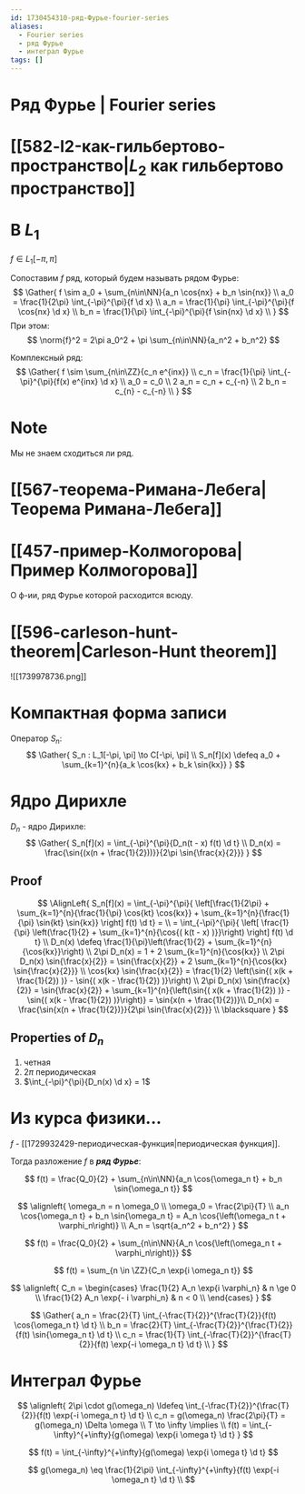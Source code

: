 ```yaml
---
id: 1730454310-ряд-Фурье-fourier-series
aliases:
  - Fourier series
  - ряд Фурье
  - интеграл Фурье
tags: []
---
```

# Ряд Фурье | Fourier series

# [[582-l2-как-гильбертово-пространство|$L_2$ как гильбертово пространство]]
# В $L_1$

$f \in L_1[-\pi, \pi]$

Сопоставим $f$ ряд, который будем называть рядом Фурье:
$$
\Gather{
f \sim a_0 + \sum_{n\in\NN}{a_n \cos{nx} + b_n \sin{nx}} \\
a_0 = \frac{1}{2\pi} \int_{-\pi}^{\pi}{f \d x} \\
a_n = \frac{1}{\pi} \int_{-\pi}^{\pi}{f \cos{nx} \d x} \\
b_n = \frac{1}{\pi} \int_{-\pi}^{\pi}{f \sin{nx} \d x} \\
}
$$
При этом:
$$
\norm{f}^2 = 2\pi a_0^2 + \pi \sum_{n\in\NN}{a_n^2 + b_n^2}
$$

Комплексный ряд:
$$
\Gather{
f \sim \sum_{n\in\ZZ}{c_n e^{inx}} \\
c_n = \frac{1}{\pi} \int_{-\pi}^{\pi}{f(x) e^{inx} \d x} \\
a_0 = c_0 \\
2 a_n = c_n + c_{-n} \\
2 b_n = c_{n} - c_{-n} \\
}
$$

# Note
Мы не знаем сходиться ли ряд.

# [[567-теорема-Римана-Лебега|Теорема Римана-Лебега]]

# [[457-пример-Колмогорова|Пример Колмогорова]]
О ф-ии, ряд Фурье которой расходится всюду.

# [[596-carleson-hunt-theorem|Carleson-Hunt theorem]]

![[1739978736.png]]

# Компактная форма записи
Оператор $S_n$:
$$
\Gather{
S_n : L_1[-\pi, \pi] \to C[-\pi, \pi] \\
S_n[f](x) \defeq a_0 + \sum_{k=1}^{n}{a_k \cos{kx} + b_k \sin{kx}}
}
$$

# Ядро Дирихле
$D_n$ - ядро Дирихле:
$$
\Gather{
S_n[f](x) = \int_{-\pi}^{\pi}{D_n(t - x) f(t) \d t} \\
D_n(x) = \frac{\sin{(x(n + \frac{1}{2}))}}{2\pi \sin{\frac{x}{2}}}
}
$$
## Proof
$$
\AlignLeft{
S_n[f](x) = \int_{-\pi}^{\pi}{ \left[\frac{1}{2\pi} +
\sum_{k=1}^{n}{\frac{1}{\pi} \cos{kt} \cos{kx}} +
\sum_{k=1}^{n}{\frac{1}{\pi} \sin{kt} \sin{kx}}
\right] f(t) \d t} = \\
= \int_{-\pi}^{\pi}{ \left[
\frac{1}{\pi} \left(\frac{1}{2} + \sum_{k=1}^{n}{\cos{( k(t - x) )}}\right)
\right] f(t) \d t} \\
D_n(x) \defeq \frac{1}{\pi}\left(\frac{1}{2} + \sum_{k=1}^{n}{\cos{kx}}\right) \\
2\pi D_n(x) = 1 + 2 \sum_{k=1}^{n}{\cos{kx}} \\
2\pi D_n(x) \sin{\frac{x}{2}} = \sin{\frac{x}{2}} + 2 \sum_{k=1}^{n}{\cos{kx} \sin{\frac{x}{2}}} \\
\cos{kx} \sin{\frac{x}{2}} = \frac{1}{2} 
\left(\sin{( x(k + \frac{1}{2}) )} - \sin{( x(k - \frac{1}{2}) )}\right) \\
2\pi D_n(x) \sin{\frac{x}{2}} = \sin{\frac{x}{2}} + 
\sum_{k=1}^{n}{\left(\sin{( x(k + \frac{1}{2}) )} - \sin{( x(k - \frac{1}{2}) )}\right)} = 
\sin{x(n + \frac{1}{2})}\\
D_n(x) = \frac{\sin{x(n + \frac{1}{2})}}{2\pi \sin{\frac{x}{2}}} \\
\blacksquare
}
$$
## Properties of $D_n$
1. четная
2. $2\pi$ периодическая
3. $\int_{-\pi}^{\pi}{D_n(x) \d x} = 1$


# Из курса физики...

$f$ - [[1729932429-периодическая-функция|периодическая функция]].

Тогда разложение $f$ в **_ряд Фурье_**:

$$
f(t) = \frac{Q_0}{2} + \sum_{n\in\NN}{a_n \cos{\omega_n t} + b_n \sin{\omega_n t}}
$$

$$
\alignleft{
\omega_n = n \omega_0 \\
\omega_0 = \frac{2\pi}{T} \\
a_n \cos{\omega_n t} + b_n \sin{\omega_n t} = A_n \cos{\left(\omega_n t + \varphi_n\right)} \\
A_n = \sqrt{a_n^2 + b_n^2}
}
$$

$$
f(t) = \frac{Q_0}{2} + \sum_{n\in\NN}{A_n \cos{\left(\omega_n t + \varphi_n\right)}}
$$

$$
f(t) = \sum_{n \in \ZZ}{C_n \exp{i \omega_n t}}
$$

$$
\alignleft{
C_n = \begin{cases}
\frac{1}{2} A_n \exp{i \varphi_n} & n \ge 0  \\
\frac{1}{2} A_n \exp{- i \varphi_n} & n < 0  \\
\end{cases}
}
$$

$$
\Gather{
a_n = \frac{2}{T} \int_{-\frac{T}{2}}^{\frac{T}{2}}{f(t) \cos{\omega_n t} \d t} \\
b_n = \frac{2}{T} \int_{-\frac{T}{2}}^{\frac{T}{2}}{f(t) \sin{\omega_n t} \d t} \\
c_n = \frac{1}{T} \int_{-\frac{T}{2}}^{\frac{T}{2}}{f(t) \exp{-i \omega_n t} \d t} \\
}
$$

# Интеграл Фурье

$$
\alignleft{
2\pi \cdot g(\omega_n) \ldefeq \int_{-\frac{T}{2}}^{\frac{T}{2}}{f(t) \exp{-i \omega_n t} \d t} \\
c_n = g(\omega_n) \frac{2\pi}{T} = g(\omega_n) \Delta \omega \\
T \to \infty \implies \\
f(t) = \int_{-\infty}^{+\infty}{g(\omega) \exp{i \omega t} \d t}
}
$$

$$
f(t) = \int_{-\infty}^{+\infty}{g(\omega) \exp{i \omega t} \d t}
$$

$$
g(\omega_n) \eq \frac{1}{2\pi} \int_{-\infty}^{+\infty}{f(t) \exp{-i \omega_n t} \d t} \\
$$
